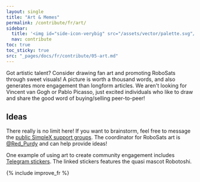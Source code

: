 ```yaml
---
layout: single
title: "Art & Memes"
permalink: /contribute/fr/art/
sidebar:
  title: '<img id="side-icon-verybig" src="/assets/vector/palette.svg"/>Art'
  nav: contribute
toc: true
toc_sticky: true
src: "_pages/docs/fr/contribute/05-art.md"
---
```



Got artistic talent? Consider drawing fan art and promoting RoboSats through sweet visuals! A picture is worth a thousand words, and also generates more engagement than longform articles. We aren't looking for Vincent van Gogh or Pablo Picasso, just excited individuals who like to draw and share the good word of buying/selling peer-to-peer!

## Ideas

There really is no limit here! If you want to brainstorm, feel free to message the [public SimpleX support groups](https://learn.robosats.com/contribute/code/#communication-channels). The coordinator for RoboSats art is [@Red_Purdy](https://twitter.com/Red_Purdy) and can help provide ideas!

One example of using art to create community engagement includes [Telegram stickers](https://t.me/addstickers/Robosats1). The linked stickers features the quasi mascot Robotoshi.

{% include improve_fr %}
